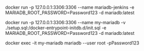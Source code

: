 docker run -p 127.0.0.1:3306:3306  --name mariadb-jenkins -e MARIADB_ROOT_PASSWORD=Password123 -d mariadb:latest


docker run -p 127.0.0.1:3306:3306 --name my-mariadb -v ./setup.sql:/docker-entrypoint-initdb.d/init.sql -e MARIADB_ROOT_PASSWORD=Password123 -d mariadb:latest

docker exec -it my-mariadb mariadb --user root -pPassword123

